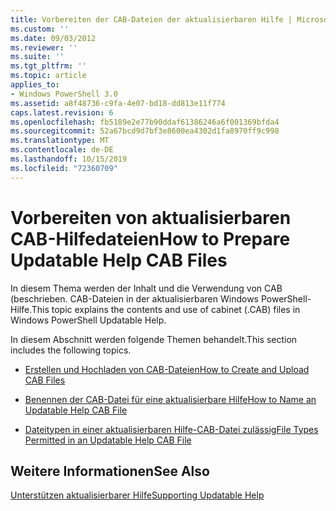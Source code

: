 ```yaml
---
title: Vorbereiten der CAB-Dateien der aktualisierbaren Hilfe | Microsoft-Dokumentation
ms.custom: ''
ms.date: 09/03/2012
ms.reviewer: ''
ms.suite: ''
ms.tgt_pltfrm: ''
ms.topic: article
applies_to:
- Windows PowerShell 3.0
ms.assetid: a8f48736-c9fa-4e07-bd18-dd813e11f774
caps.latest.revision: 6
ms.openlocfilehash: fb5189e2e77b90ddaf61386246a6f001369bfda4
ms.sourcegitcommit: 52a67bcd9d7bf3e8600ea4302d1fa8970ff9c998
ms.translationtype: MT
ms.contentlocale: de-DE
ms.lasthandoff: 10/15/2019
ms.locfileid: "72360709"
---
```

# <a name="how-to-prepare-updatable-help-cab-files"></a><span data-ttu-id="2dcec-102">Vorbereiten von aktualisierbaren CAB-Hilfedateien</span><span class="sxs-lookup"><span data-stu-id="2dcec-102">How to Prepare Updatable Help CAB Files</span></span>

<span data-ttu-id="2dcec-103">In diesem Thema werden der Inhalt und die Verwendung von CAB (beschrieben. CAB-Dateien in der aktualisierbaren Windows PowerShell-Hilfe.</span><span class="sxs-lookup"><span data-stu-id="2dcec-103">This topic explains the contents and use of cabinet (.CAB) files in Windows PowerShell Updatable Help.</span></span>

<span data-ttu-id="2dcec-104">In diesem Abschnitt werden folgende Themen behandelt.</span><span class="sxs-lookup"><span data-stu-id="2dcec-104">This section includes the following topics.</span></span>

- [<span data-ttu-id="2dcec-105">Erstellen und Hochladen von CAB-Dateien</span><span class="sxs-lookup"><span data-stu-id="2dcec-105">How to Create and Upload CAB Files</span></span>](./how-to-create-and-upload-cab-files.md)

- [<span data-ttu-id="2dcec-106">Benennen der CAB-Datei für eine aktualisierbare Hilfe</span><span class="sxs-lookup"><span data-stu-id="2dcec-106">How to Name an Updatable Help CAB File</span></span>](./how-to-name-an-updatable-help-cab-file.md)

- [<span data-ttu-id="2dcec-107">Dateitypen in einer aktualisierbaren Hilfe-CAB-Datei zulässig</span><span class="sxs-lookup"><span data-stu-id="2dcec-107">File Types Permitted in an Updatable Help CAB File</span></span>](./file-types-permitted-in-an-updatable-help-cab-file.md)

## <a name="see-also"></a><span data-ttu-id="2dcec-108">Weitere Informationen</span><span class="sxs-lookup"><span data-stu-id="2dcec-108">See Also</span></span>

[<span data-ttu-id="2dcec-109">Unterstützen aktualisierbarer Hilfe</span><span class="sxs-lookup"><span data-stu-id="2dcec-109">Supporting Updatable Help</span></span>](./supporting-updatable-help.md)